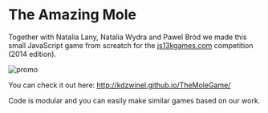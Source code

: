 The Amazing Mole
==============

Together with Natalia Lany, Natalia Wydra and Pawel Bród we made this small JavaScript game from screatch for the [js13kgames.com](http://js13kgames.com) competition (2014 edition).

![promo](https://i.imgur.com/8mdTDds.png)

You can check it out here: http://kdzwinel.github.io/TheMoleGame/

Code is modular and you can easily make similar games based on our work.
